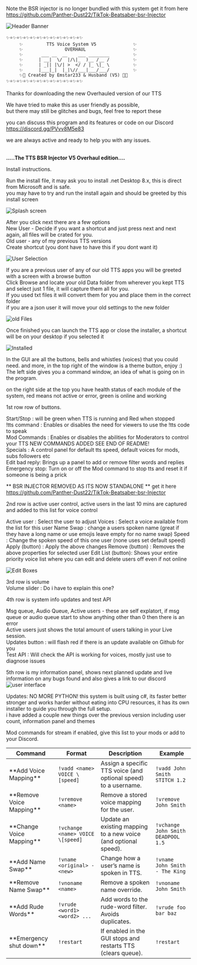 Note the BSR injector is no longer bundled with this system
get it from here https://github.com/Panther-Dust22/TikTok-Beatsaber-bsr-Injector

![Header Banner](Images/banner.png)


```
✨⭐✨⭐✨⭐✨⭐✨⭐✨⭐✨⭐✨⭐✨⭐✨⭐✨⭐✨
     ✨         TTS Voice System V5              ✨
     ✨                OVERHAUL                  ✨
     ✨       ___ __  __    ___ ________         ✨
     ✨      | __|  \/  |/\|_  )__ /__ /         ✨
     ✨      | _|| |\/| >  </ / |_ \|_ \         ✨
     ✨      |___|_|  |_|\//___|___/___/         ✨
     ✨💫 Created by Emstar233 & Husband (V5) 💫✨
✨⭐✨⭐✨⭐✨⭐✨⭐✨⭐✨⭐✨⭐✨⭐✨⭐✨⭐✨
```  


Thanks for downloading the new Overhauled version of our TTS

We have tried to make this as user friendly as possible,  
but there may still be glitches and bugs, feel free to report these

you can discuss this program and its features or code on our Discord  
https://discord.gg/PVvv8M5e83

we are always active and ready to help you with any issues.

         
**.....The TTS BSR Injector V5 Overhaul edition....**

Install instructions.

Run the install file, it may ask you to install .net Desktop 8.x, this is direct from Microsoft and is safe.  
you may have to try and run the install again and should be greeted by this install screen

![Splash screen](Images/InstallerSplash.png)

After you click next there are a few options  
     New User - Decide if you want a shortcut and just press next and next again, all files will be crated for you.  
     Old user - any of my previous TTS versions  
     Create shortcut (you dont have to have this if you dont want it)

![User Selection](https://github.com/Panther-Dust22/TikTok-Live-TTS/blob/main/Images/Installtype.png)

If you are a previous user of any of our old TTS apps you will be greeted with a screen with a browse button  
     Click Browse and locate your old Data folder from wherever you kept TTS and select just 1 file, it will capture them all for you.  
     If you used txt files it will convert them for you and place them in the correct folder  
     if you are a json user it will move your old settings to the new folder
     
![old Files](https://github.com/Panther-Dust22/TikTok-Live-TTS/blob/main/Images/Fileselect.png)

Once finished you can launch the TTS app or close the installer, a shortcut will be on your desktop if you selected it

![Installed](https://github.com/Panther-Dust22/TikTok-Live-TTS/blob/main/Images/Final.png)

In the GUI are all the buttons, bells and whistles (voices) that you could need. and more, in the top right of the window is a theme button, enjoy :)  
The left side gives you a command window, an idea of what is going on in the program.  

on the right side at the top you have health status of each module of the system, red means not active or error, green is online and working  

1st row row of buttons.

Start/Stop    : will be green when TTS is running and Red when stopped  
!tts command  : Enables or disables the need for viewers to use the !tts code to speak  
Mod Commands  : Enables or disables the abilities for Moderators to control your TTS NEW COMMANDS ADDED SEE END OF README!  
Specials      : A control panel for default tts speed, default voices for mods, subs followers etc  
Edit bad reply: Brings up a panel to add or remove filter words and replies  
Emergency stop: Turn on or off the Mod command to stop tts and reset it if someone is being a prick  

** BSR INJECTOR REMOVED AS ITS NOW STANDALONE ** get it here https://github.com/Panther-Dust22/TikTok-Beatsaber-bsr-Injector

2nd row is active user control, active users in the last 10 mins are captured and added to this list for voice control

Active user       : Select the user to adjust
Voices            : Select a voice available from the list for this user
Name Swap         : change a users spoken name (great if they have a long name or use emojis leave empty for no name swap)
Speed             : Change the spoken speed of this one user (none uses set default speed)
Apply (button)    : Apply the above changes
Remove (button)   : Removes the above properties for selected user
Edit List (button): Shows your entire priority voice list where you can edit and delete users off even if not online

![Edit Boxes](https://github.com/Panther-Dust22/TikTok-Live-TTS/blob/main/Images/EditList.png)

3rd row is volume  
Volume slider     : Do i have to explain this one?

4th row is system info updates and test API

Msg queue, Audio Queue, Active users - these are self explatort, if msg queue or audio queue start to show anything other than 0 then there is an error  
Active users just shows the total amount of users talking in your Live session.  
Updates button    : will flash red if there is an update available on Github for you  
Test API          : Will check the API is working for voices, mostly just use to diagnose issues

5th row is my information panel, shows next planned update and live information on any bugs found and also gives a link to our discord
![user interface](https://github.com/Panther-Dust22/TikTok-Live-TTS/blob/main/Images/Mainwindow.png)

Updates: NO MORE PYTHON! this system is built using c#, its faster better stronger and works harder without eating into CPU resources, it has its own installer to guide you through the full setup.  
i have added a couple new things over the previous version including user count, information panel and themes

Mod commands for stream if enabled, give this list to your mods or add to your Discord.

| Command                  | Format                          | Description                                                     | Example                        |
| ------------------------ | ------------------------------- | --------------------------------------------------------------- | ------------------------------ |
| \*\*Add Voice Mapping\*\*    | `!vadd <name> VOICE \[speed]`    | Assign a specific TTS voice (and optional speed) to a username. | `!vadd John Smith STITCH 1.2`   |
| \*\*Remove Voice Mapping\*\* | `!vremove <name>`               | Remove a stored voice mapping for the user.                     | `!vremove John Smith`          |
| \*\*Change Voice Mapping\*\* | `!vchange <name> VOICE \[speed]` | Update an existing mapping to a new voice (and optional speed). | `!vchange John Smith DEADPOOL 1.5`  |
| \*\*Add Name Swap\*\*        | `!vname <original> - <new>`     | Change how a user’s name is spoken in TTS.                      | `!vname John Smith - The King` |
| \*\*Remove Name Swap\*\*     | `!vnoname <name>`               | Remove a spoken name override.                                  | `!vnoname John Smith`          |
| \*\*Add Rude Words\*\*       | `!vrude <word1> <word2> ...`    | Add words to the rude-word filter. Avoids duplicates.           | `!vrude foo bar baz`           |
| \*\*Emergency shut down\*\*  | `!restart`                      | If enabled in the GUI stops and restarts TTS (clears queue).    | `!restart          `           |

